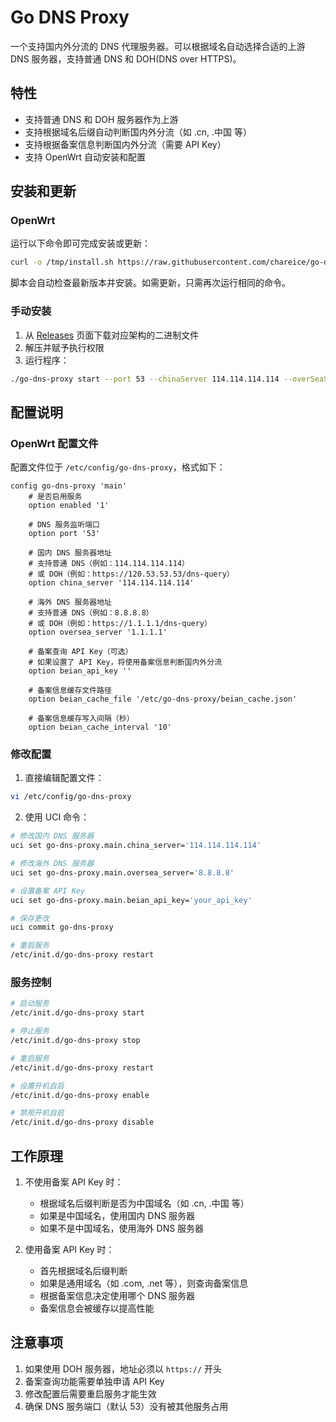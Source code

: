 # Go DNS Proxy

一个支持国内外分流的 DNS 代理服务器。可以根据域名自动选择合适的上游 DNS 服务器，支持普通 DNS 和 DOH(DNS over HTTPS)。

## 特性

- 支持普通 DNS 和 DOH 服务器作为上游
- 支持根据域名后缀自动判断国内外分流（如 .cn, .中国 等）
- 支持根据备案信息判断国内外分流（需要 API Key）
- 支持 OpenWrt 自动安装和配置

## 安装和更新

### OpenWrt

运行以下命令即可完成安装或更新：

```bash
curl -o /tmp/install.sh https://raw.githubusercontent.com/chareice/go-dns-proxy/main/scripts/openwrt-install.sh && chmod +x /tmp/install.sh && /tmp/install.sh
```

脚本会自动检查最新版本并安装。如需更新，只需再次运行相同的命令。

### 手动安装

1. 从 [Releases](https://github.com/chareice/go-dns-proxy/releases) 页面下载对应架构的二进制文件
2. 解压并赋予执行权限
3. 运行程序：

```bash
./go-dns-proxy start --port 53 --chinaServer 114.114.114.114 --overSeaServer 1.1.1.1
```

## 配置说明

### OpenWrt 配置文件

配置文件位于 `/etc/config/go-dns-proxy`，格式如下：

```
config go-dns-proxy 'main'
    # 是否启用服务
    option enabled '1'

    # DNS 服务监听端口
    option port '53'

    # 国内 DNS 服务器地址
    # 支持普通 DNS（例如：114.114.114.114）
    # 或 DOH（例如：https://120.53.53.53/dns-query）
    option china_server '114.114.114.114'

    # 海外 DNS 服务器地址
    # 支持普通 DNS（例如：8.8.8.8）
    # 或 DOH（例如：https://1.1.1.1/dns-query）
    option oversea_server '1.1.1.1'

    # 备案查询 API Key（可选）
    # 如果设置了 API Key，将使用备案信息判断国内外分流
    option beian_api_key ''

    # 备案信息缓存文件路径
    option beian_cache_file '/etc/go-dns-proxy/beian_cache.json'

    # 备案信息缓存写入间隔（秒）
    option beian_cache_interval '10'
```

### 修改配置

1. 直接编辑配置文件：

```bash
vi /etc/config/go-dns-proxy
```

2. 使用 UCI 命令：

```bash
# 修改国内 DNS 服务器
uci set go-dns-proxy.main.china_server='114.114.114.114'

# 修改海外 DNS 服务器
uci set go-dns-proxy.main.oversea_server='8.8.8.8'

# 设置备案 API Key
uci set go-dns-proxy.main.beian_api_key='your_api_key'

# 保存更改
uci commit go-dns-proxy

# 重启服务
/etc/init.d/go-dns-proxy restart
```

### 服务控制

```bash
# 启动服务
/etc/init.d/go-dns-proxy start

# 停止服务
/etc/init.d/go-dns-proxy stop

# 重启服务
/etc/init.d/go-dns-proxy restart

# 设置开机自启
/etc/init.d/go-dns-proxy enable

# 禁用开机自启
/etc/init.d/go-dns-proxy disable
```

## 工作原理

1. 不使用备案 API Key 时：

   - 根据域名后缀判断是否为中国域名（如 .cn, .中国 等）
   - 如果是中国域名，使用国内 DNS 服务器
   - 如果不是中国域名，使用海外 DNS 服务器

2. 使用备案 API Key 时：
   - 首先根据域名后缀判断
   - 如果是通用域名（如 .com, .net 等），则查询备案信息
   - 根据备案信息决定使用哪个 DNS 服务器
   - 备案信息会被缓存以提高性能

## 注意事项

1. 如果使用 DOH 服务器，地址必须以 `https://` 开头
2. 备案查询功能需要单独申请 API Key
3. 修改配置后需要重启服务才能生效
4. 确保 DNS 服务端口（默认 53）没有被其他服务占用
